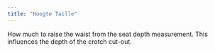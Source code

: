 ```yaml
---
title: "Hoogte Taille"
---
```


How much to raise the waist from the seat depth measurement. This influences the depth of the crotch cut-out.




